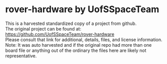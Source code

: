 
# rover-hardware by UofSSpaceTeam  
This is a harvested standardized copy of a project from github.  
The original project can be found at:  
https://github.com/UofSSpaceTeam/rover-hardware  
Please consult that link for additional, details, files, and license information.  
Note: It was auto harvested and if the original repo had more than one board file or anything out of the ordinary the files here are likely not representative.  
    